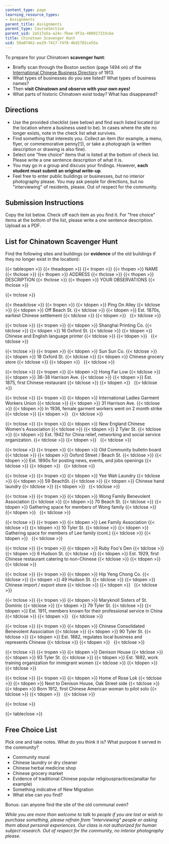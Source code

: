```yaml
---
content_type: page
learning_resource_types:
- Assignments
parent_title: Assignments
parent_type: CourseSection
parent_uid: 2a517a5a-a24c-fbee-9f3a-400917233cbe
title: Chinatown Scavenger Hunt
uid: 59a07462-ee29-7417-74f8-4bd1702ce55a
---
```


To prepare for your Chinatown **scavenger hunt**:

*   Briefly scan through the Boston section (page 1494 on) of the [International Chinese Business Directory](https://babel.hathitrust.org/cgi/pt?id=uc1.$b440600;view=1up;seq=9) of 1913.
*   What types of businesses do you see listed? What types of business names?
*   Then **visit Chinatown and observe with your own eyes!**
*   What parts of historic Chinatown exist today? What has disappeared?

Directions
----------

*   Use the provided checklist (see below) and find each listed located (or the location where a business used to be). In cases where the site no longer exists, note in the check list what survives.
*   Find something that interests you. Collect an item (for example, a menu, flyer, or commemorative penny\[!\]), or take a photograph (a written description or drawing is also fine).
*   Select one "free choice" items that is listed at the bottom of check list. Please write a one sentence description of what it is.
*   You may go in a group and discuss your findings. However, **each student must submit an original write-up**.
*   Feel free to enter public buildings or businesses, but no interior photography please. You may ask people for directions, but no "interviewing" of residents, please. Out of respect for the community.

Submission Instructions
-----------------------

Copy the list below. Check off each item as you find it. For "free choice" items at the bottom of the list, please write a one sentence description. Upload as a PDF.

List for Chinatown Scavenger Hunt
---------------------------------

Find the following sites and buildings (or **evidence** of the old buildings if they no longer exist in the location):

{{< tableopen >}}
{{< theadopen >}}
{{< tropen >}}
{{< thopen >}}
NAME
{{< thclose >}}
{{< thopen >}}
ADDRESS
{{< thclose >}}
{{< thopen >}}
DESCRIPTION
{{< thclose >}}
{{< thopen >}}
YOUR OBSERVATIONS
{{< thclose >}}

{{< trclose >}}

{{< theadclose >}}
{{< tropen >}}
{{< tdopen >}}
Ping On Alley
{{< tdclose >}}
{{< tdopen >}}
Off Beach St.
{{< tdclose >}}
{{< tdopen >}}
Est. 1870s, earliest Chinese settlement
{{< tdclose >}}
{{< tdopen >}}
 
{{< tdclose >}}

{{< trclose >}}
{{< tropen >}}
{{< tdopen >}}
Shanghai Printing Co.
{{< tdclose >}}
{{< tdopen >}}
16 Oxford St.
{{< tdclose >}}
{{< tdopen >}}
Chinese and English language printer
{{< tdclose >}}
{{< tdopen >}}
 
{{< tdclose >}}

{{< trclose >}}
{{< tropen >}}
{{< tdopen >}}
Sun Sun Co.
{{< tdclose >}}
{{< tdopen >}}
18 Oxford St.
{{< tdclose >}}
{{< tdopen >}}
Chinese grocery store
{{< tdclose >}}
{{< tdopen >}}
 
{{< tdclose >}}

{{< trclose >}}
{{< tropen >}}
{{< tdopen >}}
Hong Far Low
{{< tdclose >}}
{{< tdopen >}}
36-38 Harrison Ave.
{{< tdclose >}}
{{< tdopen >}}
Est. 1875, first Chinese restaurant
{{< tdclose >}}
{{< tdopen >}}
 
{{< tdclose >}}

{{< trclose >}}
{{< tropen >}}
{{< tdopen >}}
International Ladies Garment Workers Union
{{< tdclose >}}
{{< tdopen >}}
31 Harrison Ave.
{{< tdclose >}}
{{< tdopen >}}
In 1936, female garment workers went on 2 month strike
{{< tdclose >}}
{{< tdopen >}}
 
{{< tdclose >}}

{{< trclose >}}
{{< tropen >}}
{{< tdopen >}}
New England Chinese Women's Association
{{< tdclose >}}
{{< tdopen >}}
2 Tyler St.
{{< tdclose >}}
{{< tdopen >}}
Est. 1942 for China relief, networking and social service organization.
{{< tdclose >}}
{{< tdopen >}}
 
{{< tdclose >}}

{{< trclose >}}
{{< tropen >}}
{{< tdopen >}}
Old Community bulletin board
{{< tdclose >}}
{{< tdopen >}}
Oxford Street / Beach St.
{{< tdclose >}}
{{< tdopen >}}
Est. 1890s for posting news, events, and jobs openings
{{< tdclose >}}
{{< tdopen >}}
 
{{< tdclose >}}

{{< trclose >}}
{{< tropen >}}
{{< tdopen >}}
Yee Wah Laundry
{{< tdclose >}}
{{< tdopen >}}
59 BeachSt.
{{< tdclose >}}
{{< tdopen >}}
Chinese hand laundry
{{< tdclose >}}
{{< tdopen >}}
 
{{< tdclose >}}

{{< trclose >}}
{{< tropen >}}
{{< tdopen >}}
Wong Family Benevolent Association
{{< tdclose >}}
{{< tdopen >}}
70 Beach St.
{{< tdclose >}}
{{< tdopen >}}
Gathering space for members of Wong family
{{< tdclose >}}
{{< tdopen >}}
 
{{< tdclose >}}

{{< trclose >}}
{{< tropen >}}
{{< tdopen >}}
Lee Family Association
{{< tdclose >}}
{{< tdopen >}}
10 Tyler St.
{{< tdclose >}}
{{< tdopen >}}
Gathering space for members of Lee family (cont.)
{{< tdclose >}}
{{< tdopen >}}
 
{{< tdclose >}}

{{< trclose >}}
{{< tropen >}}
{{< tdopen >}}
Ruby Foo's Den
{{< tdclose >}}
{{< tdopen >}}
6 Hudson St.
{{< tdclose >}}
{{< tdopen >}}
Est. 1929, first Chinese restaurant catering to non-Chinese
{{< tdclose >}}
{{< tdopen >}}
 
{{< tdclose >}}

{{< trclose >}}
{{< tropen >}}
{{< tdopen >}}
Hip Yeng Chong Co.
{{< tdclose >}}
{{< tdopen >}}
49 Hudson St.
{{< tdclose >}}
{{< tdopen >}}
Chinese import / export store
{{< tdclose >}}
{{< tdopen >}}
 
{{< tdclose >}}

{{< trclose >}}
{{< tropen >}}
{{< tdopen >}}
Maryknoll Sisters of St. Dominic
{{< tdclose >}}
{{< tdopen >}}
79 Tyler St.
{{< tdclose >}}
{{< tdopen >}}
Est. 1911, members known for their professional service in China
{{< tdclose >}}
{{< tdopen >}}
 
{{< tdclose >}}

{{< trclose >}}
{{< tropen >}}
{{< tdopen >}}
Chinese Consolidated Benevolent Association
{{< tdclose >}}
{{< tdopen >}}
90 Tyler St.
{{< tdclose >}}
{{< tdopen >}}
Est. 1882, regulates local business and represents Chinese
{{< tdclose >}}
{{< tdopen >}}
 
{{< tdclose >}}

{{< trclose >}}
{{< tropen >}}
{{< tdopen >}}
Denison House
{{< tdclose >}}
{{< tdopen >}}
93 Tyler St.
{{< tdclose >}}
{{< tdopen >}}
Est. 1892, work training organization for immigrant women
{{< tdclose >}}
{{< tdopen >}}
 
{{< tdclose >}}

{{< trclose >}}
{{< tropen >}}
{{< tdopen >}}
Home of Rose Lok
{{< tdclose >}}
{{< tdopen >}}
Next to Denison House, Oak Street side
{{< tdclose >}}
{{< tdopen >}}
Born 1912, first Chinese American woman to pilot solo
{{< tdclose >}}
{{< tdopen >}}
 
{{< tdclose >}}

{{< trclose >}}

{{< tableclose >}}

Free Choice List
----------------

Pick one and take notes. What do you think it is? What purpose it served in the community?

*   Community mural
*   Chinese laundry or dry cleaner
*   Chinese herbal medicine shop
*   Chinese grocery market
*   Evidence of traditional Chinese popular religiouspractices(analtar for example)
*   Something indicative of New Migration
*   What else can you find?

  
Bonus: can anyone find the site of the old communal oven?

_While you are more than welcome to talk to people if you are lost or wish to purchase something, please refrain from "interviewing" people or asking them about personal experiences. Our class is not authorized for human subject research. Out of respect for the community, no interior photography please._